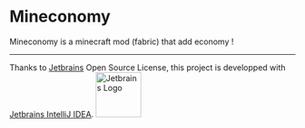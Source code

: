 # Mineconomy
Mineconomy is a minecraft mod (fabric) that add economy !

-------------------------------

Thanks to [Jetbrains](https://www.jetbrains.com/?from=https://github.com/Unreal852/Mineconomy) Open Source License, this project is developped with [Jetbrains IntelliJ IDEA](https://www.jetbrains.com/idea/).
<img src="https://i.imgur.com/GWgD5Cq.png" alt="Jetbrains Logo" width="80" height="80">
